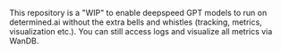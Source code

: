 This repository is a "WIP" to enable deepspeed GPT models to run on determined.ai without the extra bells and whistles (tracking, metrics, visualization etc.). You can still access logs and visualize all metrics via WanDB.
